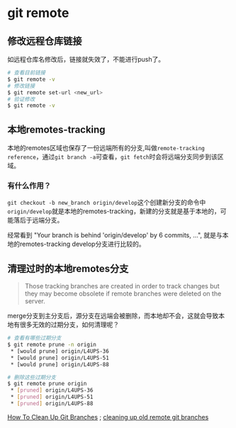# git remote

## 修改远程仓库链接

如远程仓库名修改后，链接就失效了，不能进行push了。

``` bash
# 查看目前链接
$ git remote -v
# 修改链接
$ git remote set-url <new_url>
# 验证修改
$ git remote -v
```

## 本地remotes-tracking

本地的remotes区域也保存了一份远端所有的分支,叫做`remote-tracking reference`，通过`git branch -a`可查看，`git fetch`时会将远端分支同步到该区域。

### 有什么作用？
`git checkout -b new_branch origin/develop`这个创建新分支的命令中`origin/develop`就是本地的remotes-tracking，新建的分支就是基于本地的，可能落后于远端分支。

经常看到
"Your branch is behind 'origin/develop' by 6 commits, ...", 就是与本地的remotes-tracking develop分支进行比较的。




## 清理过时的本地remotes分支

> Those tracking branches are created in order to track changes but they may become obsolete if remote branches were deleted on the server.

merge分支到主分支后，源分支在远端会被删除，而本地却不会，这就会导致本地有很多无效的过期分支，如何清理呢？
``` bash
# 查看有哪些过期分支
$ git remote prune -n origin
 * [would prune] origin/L4UPS-36
 * [would prune] origin/L4UPS-51
 * [would prune] origin/L4UPS-88

# 删除这些过期分支
$ git remote prune origin
 * [pruned] origin/L4UPS-36
 * [pruned] origin/L4UPS-51
 * [pruned] origin/L4UPS-88
```

[How To Clean Up Git Branches](https://devconnected.com/how-to-clean-up-git-branches/) ;
[cleaning up old remote git branches](https://stackoverflow.com/questions/3184555/cleaning-up-old-remote-git-branches)